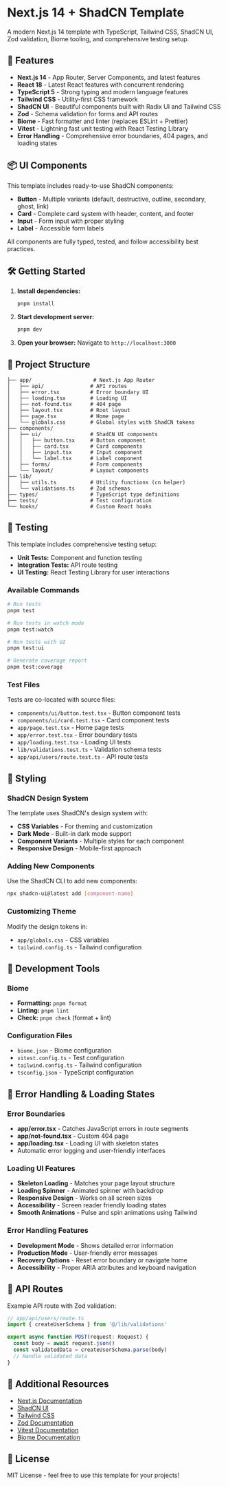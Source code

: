 # Next.js 14 + ShadCN Template

A modern Next.js 14 template with TypeScript, Tailwind CSS, ShadCN UI, Zod validation, Biome tooling, and comprehensive testing setup.

## 🚀 Features

- **Next.js 14** - App Router, Server Components, and latest features
- **React 18** - Latest React features with concurrent rendering
- **TypeScript 5** - Strong typing and modern language features
- **Tailwind CSS** - Utility-first CSS framework
- **ShadCN UI** - Beautiful components built with Radix UI and Tailwind CSS
- **Zod** - Schema validation for forms and API routes
- **Biome** - Fast formatter and linter (replaces ESLint + Prettier)
- **Vitest** - Lightning fast unit testing with React Testing Library
- **Error Handling** - Comprehensive error boundaries, 404 pages, and loading states

## 📦 UI Components

This template includes ready-to-use ShadCN components:

- **Button** - Multiple variants (default, destructive, outline, secondary, ghost, link)
- **Card** - Complete card system with header, content, and footer
- **Input** - Form input with proper styling
- **Label** - Accessible form labels

All components are fully typed, tested, and follow accessibility best practices.

## 🛠️ Getting Started

1. **Install dependencies:**
   ```bash
   pnpm install
   ```

2. **Start development server:**
   ```bash
   pnpm dev
   ```

3. **Open your browser:**
   Navigate to `http://localhost:3000`

## 📁 Project Structure

```
├── app/                    # Next.js App Router
│   ├── api/               # API routes
│   ├── error.tsx          # Error boundary UI
│   ├── loading.tsx        # Loading UI
│   ├── not-found.tsx      # 404 page
│   ├── layout.tsx         # Root layout
│   ├── page.tsx           # Home page
│   └── globals.css        # Global styles with ShadCN tokens
├── components/
│   ├── ui/                # ShadCN UI components
│   │   ├── button.tsx     # Button component
│   │   ├── card.tsx       # Card components
│   │   ├── input.tsx      # Input component
│   │   └── label.tsx      # Label component
│   ├── forms/             # Form components
│   └── layout/            # Layout components
├── lib/
│   ├── utils.ts           # Utility functions (cn helper)
│   └── validations.ts     # Zod schemas
├── types/                 # TypeScript type definitions
├── tests/                 # Test configuration
└── hooks/                 # Custom React hooks
```

## 🧪 Testing

This template includes comprehensive testing setup:

- **Unit Tests:** Component and function testing
- **Integration Tests:** API route testing
- **UI Testing:** React Testing Library for user interactions

### Available Commands

```bash
# Run tests
pnpm test

# Run tests in watch mode
pnpm test:watch

# Run tests with UI
pnpm test:ui

# Generate coverage report
pnpm test:coverage
```

### Test Files

Tests are co-located with source files:
- `components/ui/button.test.tsx` - Button component tests
- `components/ui/card.test.tsx` - Card component tests
- `app/page.test.tsx` - Home page tests
- `app/error.test.tsx` - Error boundary tests
- `app/loading.test.tsx` - Loading UI tests
- `lib/validations.test.ts` - Validation schema tests
- `app/api/users/route.test.ts` - API route tests

## 🎨 Styling

### ShadCN Design System

The template uses ShadCN's design system with:
- **CSS Variables** - For theming and customization
- **Dark Mode** - Built-in dark mode support
- **Component Variants** - Multiple styles for each component
- **Responsive Design** - Mobile-first approach

### Adding New Components

Use the ShadCN CLI to add new components:
```bash
npx shadcn-ui@latest add [component-name]
```

### Customizing Theme

Modify the design tokens in:
- `app/globals.css` - CSS variables
- `tailwind.config.ts` - Tailwind configuration

## 🔧 Development Tools

### Biome

- **Formatting:** `pnpm format`
- **Linting:** `pnpm lint`
- **Check:** `pnpm check` (format + lint)

### Configuration Files

- `biome.json` - Biome configuration
- `vitest.config.ts` - Test configuration
- `tailwind.config.ts` - Tailwind configuration
- `tsconfig.json` - TypeScript configuration

## 🚨 Error Handling & Loading States

### Error Boundaries

- **app/error.tsx** - Catches JavaScript errors in route segments
- **app/not-found.tsx** - Custom 404 page
- **app/loading.tsx** - Loading UI with skeleton states
- Automatic error logging and user-friendly interfaces

### Loading UI Features

- **Skeleton Loading** - Matches your page layout structure
- **Loading Spinner** - Animated spinner with backdrop
- **Responsive Design** - Works on all screen sizes
- **Accessibility** - Screen reader friendly loading states
- **Smooth Animations** - Pulse and spin animations using Tailwind

### Error Handling Features

- **Development Mode** - Shows detailed error information
- **Production Mode** - User-friendly error messages
- **Recovery Options** - Reset error boundary or navigate home
- **Accessibility** - Proper ARIA attributes and keyboard navigation

## 📝 API Routes

Example API route with Zod validation:

```typescript
// app/api/users/route.ts
import { createUserSchema } from '@/lib/validations'

export async function POST(request: Request) {
  const body = await request.json()
  const validatedData = createUserSchema.parse(body)
  // Handle validated data
}
```

## 🔗 Additional Resources

- [Next.js Documentation](https://nextjs.org/docs)
- [ShadCN UI](https://ui.shadcn.com)
- [Tailwind CSS](https://tailwindcss.com)
- [Zod Documentation](https://zod.dev)
- [Vitest Documentation](https://vitest.dev)
- [Biome Documentation](https://biomejs.dev)

## 📄 License

MIT License - feel free to use this template for your projects!
